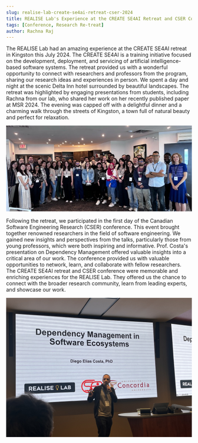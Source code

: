 ```yaml
---
slug: realise-lab-create-se4ai-retreat-cser-2024
title: REALISE Lab's Experience at the CREATE SE4AI Retreat and CSER Conference 2024
tags: [Conference, Research Re-treat]
author: Rachna Raj
---
```


The REALISE Lab had an amazing experience at the CREATE SE4AI retreat in Kingston this July 2024. The CREATE SE4AI is a training initiative focused on the development, deployment, and servicing of artificial intelligence-based software systems. The retreat provided us with a wonderful opportunity to connect with researchers and professors from the program, sharing our research ideas and experiences in person. We spent a day and night at the scenic Delta Inn hotel surrounded by beautiful landscapes. The retreat was highlighted by engaging presentations from students, including Rachna from our lab, who shared her work on her recently published paper at MSR 2024. The evening was capped off with a delightful dinner and a charming walk through the streets of Kingston, a town full of natural beauty and perfect for relaxation.

![Retreat Group Photo](../static/img/CREATE-RETREAT.jpg)

Following the retreat, we participated in the first day of the Canadian Software Engineering Research (CSER) conference. This event brought together renowned researchers in the field of software engineering. We gained new insights and perspectives from the talks, particularly those from young professors, which were both inspiring and informative. Prof. Costa's presentation on Dependency Management offered valuable insights into a critical area of our work. The conference provided us with valuable opportunities to network, learn, and collaborate with fellow researchers.
The CREATE SE4AI retreat and CSER conference were memorable and enriching experiences for the REALISE Lab. They offered us the chance to connect with the broader research community, learn from leading experts, and showcase our work.

![Prof.Costa's Presentation](../static/img/Prof-costa's-CSER-Presentation.jpg)
